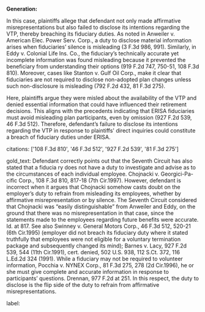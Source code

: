 **Generation:**

In this case, plaintiffs allege that defendant not only made affirmative misrepresentations but also failed to disclose its intentions regarding the VTP, thereby breaching its fiduciary duties. As noted in Anweiler v. American Elec. Power Serv. Corp., a duty to disclose material information arises when fiduciaries’ silence is misleading (3 F.3d 986, 991). Similarly, in Eddy v. Colonial Life Ins. Co., the fiduciary’s technically accurate yet incomplete information was found misleading because it prevented the beneficiary from understanding their options (919 F.2d 747, 750-51, 108 F.3d 810). Moreover, cases like Stanton v. Gulf Oil Corp., make it clear that fiduciaries are not required to disclose non-adopted plan changes unless such non-disclosure is misleading (792 F.2d 432, 81 F.3d 275). 

Here, plaintiffs argue they were misled about the availability of the VTP and denied essential information that could have influenced their retirement decisions. This aligns with the precedents indicating that ERISA fiduciaries must avoid misleading plan participants, even by omission (927 F.2d 539, 46 F.3d 512). Therefore, defendant’s failure to disclose its intentions regarding the VTP in response to plaintiffs' direct inquiries could constitute a breach of fiduciary duties under ERISA.

citations: ['108 F.3d 810', '46 F.3d 512', '927 F.2d 539', '81 F.3d 275']

gold_text: Defendant correctly points out that the Seventh Circuit has also stated that a fiducia ry does not have a duty to investigate and advise as to the circumstances of each individual employee. Chojnacki v. Georgici-Pa-cific Corp., 108 F.3d 810, 817-18 (7th Cir.1997). However, defendant is incorrect when it argues that Chojnacki somehow casts doubt on the employer’s duty to refrain from misleading its employees, whether by affirmative misrepresentation or by silence. The Seventh Circuit considered that Chojnacki was “easily distinguishable” from Anweiler and Eddy, on the ground that there was no misrepresentation in that case, since the statements made to the employees regarding future benefits were accurate. Id. at 817. See also Swinney v. General Motors Corp., 46 F.3d 512, 520-21 (6th Cir.1995) (employer did not breach its fiduciary duty where it stated truthfully that employees were not eligible for a voluntary termination package and subsequently changed its mind); Barnes v. Lacy, 927 F.2d 539, 544 (11th Cir.1991), cert. denied, 502 U.S. 938, 112 S.Ct. 372, 116 L.Ed.2d 324 (1991). While a fiduciary may not be required to volunteer information, Pocchia v. NYNEX Corp., 81 F.3d 275, 278 (2d Cir.1996), he or she must give complete and accurate information in response to participants’ questions. Drennan, 977 F.2d at 251. In this respect, the duty to disclose is the flip side of the duty to refrain from affirmative misrepresentations.

label: 